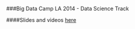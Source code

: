 ###Big Data Camp LA 2014 - Data Science Track

####Slides and videos [here](https://szilard.github.io/event-BigDataCampLA2014)
